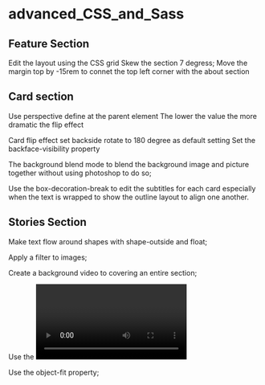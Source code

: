 # advanced_CSS_and_Sass


Feature Section 
-----------------------------------
Edit the layout using the CSS grid 
Skew the section 7 degress;
Move the margin top by -15rem to connet the top left corner with the about section


Card section 
----------------------------------
Use perspective define at the parent element
    The lower the value the more dramatic the flip effect 

Card flip effect
    set backside rotate to 180 degree as default setting 
    Set the backface-visibility property 

The background blend mode to blend the background image and picture together without using photoshop to do so;


Use the box-decoration-break to edit the subtitles for each card especially when the text is wrapped to show the outline layout to align one another.

Stories Section
-----------------------------------
Make text flow around shapes with shape-outside and float;

Apply a filter to images;

Create a background video to covering an entire section; 

Use the <video>HTML element;

Use the object-fit property;